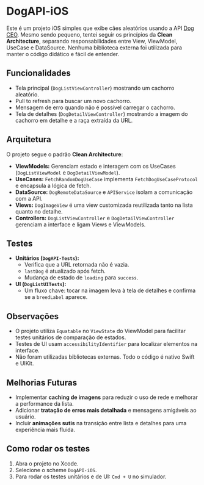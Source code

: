 # DogAPI-iOS

Este é um projeto iOS simples que exibe cães aleatórios usando a API [Dog CEO](https://dog.ceo/dog-api/). Mesmo sendo pequeno, tentei seguir os princípios da **Clean Architecture**, separando responsabilidades entre View, ViewModel, UseCase e DataSource. Nenhuma biblioteca externa foi utilizada para manter o código didático e fácil de entender.

## Funcionalidades

- Tela principal (`DogListViewController`) mostrando um cachorro aleatório.
- Pull to refresh para buscar um novo cachorro.
- Mensagem de erro quando não é possível carregar o cachorro.
- Tela de detalhes (`DogDetailViewController`) mostrando a imagem do cachorro em detalhe e a raça extraída da URL.

## Arquitetura

O projeto segue o padrão **Clean Architecture**:

- **ViewModels:** Gerenciam estado e interagem com os UseCases (`DogListViewModel` e `DogDetailViewModel`).
- **UseCases:** `FetchRandomDogUseCase` implementa `FetchDogUseCaseProtocol` e encapsula a lógica de fetch.
- **DataSource:** `DogRemoteDataSource` e `APIService` isolam a comunicação com a API.
- **Views:** `DogImageView` é uma view customizada reutilizada tanto na lista quanto no detalhe.
- **Controllers:** `DogListViewController` e `DogDetailViewController` gerenciam a interface e ligam Views e ViewModels.

## Testes

- **Unitários (`DogAPI-Tests`):**
  - Verifica que a URL retornada não é vazia.
  - `lastDog` é atualizado após fetch.
  - Mudança de estado de `loading` para `success`.
- **UI (`DogListUITests`):**
  - Um fluxo chave: tocar na imagem leva à tela de detalhes e confirma se a `breedLabel` aparece.

## Observações

- O projeto utiliza `Equatable` no `ViewState` do ViewModel para facilitar testes unitários de comparação de estados.
- Testes de UI usam `accessibilityIdentifier` para localizar elementos na interface.
- Não foram utilizadas bibliotecas externas. Todo o código é nativo Swift e UIKit.

## Melhorias Futuras

- Implementar **caching de imagens** para reduzir o uso de rede e melhorar a performance da lista.
- Adicionar **tratação de erros mais detalhada** e mensagens amigáveis ao usuário.
- Incluir **animações sutis** na transição entre lista e detalhes para uma experiência mais fluida.

## Como rodar os testes

1. Abra o projeto no Xcode.
2. Selecione o scheme `DogAPI-iOS`.
3. Para rodar os testes unitários e de UI: `Cmd + U` no simulador.
